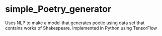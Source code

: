 # simple_Poetry_generator
Uses NLP to make a model that generates poetic using data set that contains works of Shakespeare. Implemented in Python using TensorFlow
